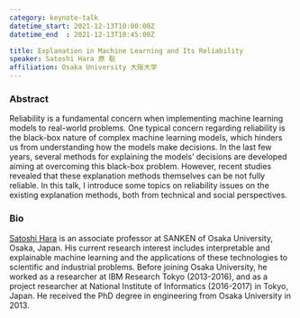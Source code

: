 ```yaml
---
category: keynote-talk
datetime_start: 2021-12-13T10:00:00Z
datetime_end  : 2021-12-13T10:45:00Z

title: Explanation in Machine Learning and Its Reliability
speaker: Satoshi Hara 原 聡
affiliation: Osaka University 大阪大学
---
```


### Abstract

Reliability is a fundamental concern when implementing machine learning models to real-world problems. One typical concern regarding reliability is the black-box nature of complex machine learning models, which hinders us from understanding how the models make decisions. In the last few years, several methods for explaining the models’ decisions are developed aiming at overcoming this black-box problem. However, recent studies revealed that these explanation methods themselves can be not fully reliable. In this talk, I introduce some topics on reliability issues on the existing explanation methods, both from technical and social perspectives.

### Bio

[Satoshi Hara](https://sites.google.com/site/sato9hara/) is an associate professor at SANKEN of Osaka University, Osaka, Japan. His current research interest includes interpretable and explainable machine learning and the applications of these technologies to scientific and industrial problems. Before joining Osaka University, he worked as a researcher at IBM Research Tokyo (2013-2016), and as a project researcher at  National Institute of Informatics (2016-2017) in Tokyo, Japan. He received the PhD degree in engineering from Osaka University in 2013.

